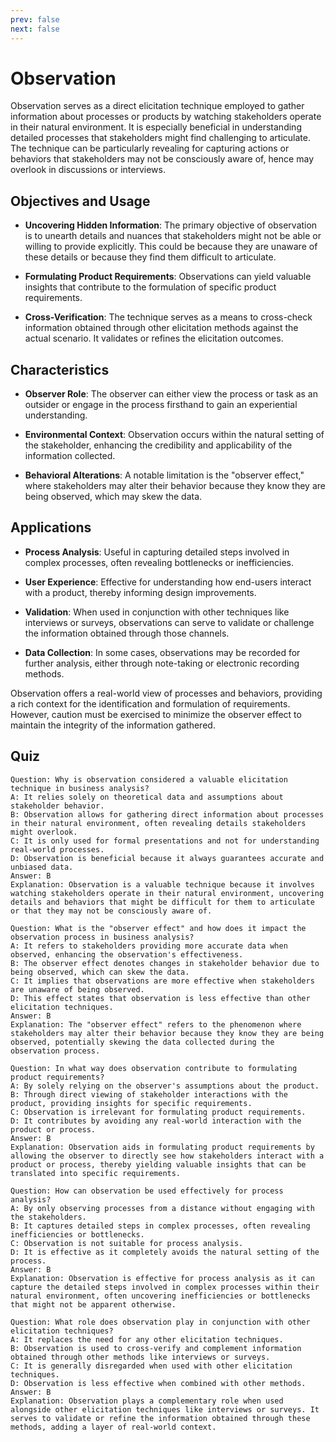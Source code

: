 ```yaml
---
prev: false
next: false
---
```


# Observation

Observation serves as a direct elicitation technique employed to gather information about processes or products by watching stakeholders operate in their natural environment. It is especially beneficial in understanding detailed processes that stakeholders might find challenging to articulate. The technique can be particularly revealing for capturing actions or behaviors that stakeholders may not be consciously aware of, hence may overlook in discussions or interviews.

## Objectives and Usage

- **Uncovering Hidden Information**: The primary objective of observation is to unearth details and nuances that stakeholders might not be able or willing to provide explicitly. This could be because they are unaware of these details or because they find them difficult to articulate.

- **Formulating Product Requirements**: Observations can yield valuable insights that contribute to the formulation of specific product requirements.

- **Cross-Verification**: The technique serves as a means to cross-check information obtained through other elicitation methods against the actual scenario. It validates or refines the elicitation outcomes.

## Characteristics

- **Observer Role**: The observer can either view the process or task as an outsider or engage in the process firsthand to gain an experiential understanding.

- **Environmental Context**: Observation occurs within the natural setting of the stakeholder, enhancing the credibility and applicability of the information collected.

- **Behavioral Alterations**: A notable limitation is the "observer effect," where stakeholders may alter their behavior because they know they are being observed, which may skew the data.

## Applications

- **Process Analysis**: Useful in capturing detailed steps involved in complex processes, often revealing bottlenecks or inefficiencies.

- **User Experience**: Effective for understanding how end-users interact with a product, thereby informing design improvements.

- **Validation**: When used in conjunction with other techniques like interviews or surveys, observations can serve to validate or challenge the information obtained through those channels.

- **Data Collection**: In some cases, observations may be recorded for further analysis, either through note-taking or electronic recording methods.

Observation offers a real-world view of processes and behaviors, providing a rich context for the identification and formulation of requirements. However, caution must be exercised to minimize the observer effect to maintain the integrity of the information gathered.

## Quiz

```quiz
Question: Why is observation considered a valuable elicitation technique in business analysis?
A: It relies solely on theoretical data and assumptions about stakeholder behavior.
B: Observation allows for gathering direct information about processes in their natural environment, often revealing details stakeholders might overlook.
C: It is only used for formal presentations and not for understanding real-world processes.
D: Observation is beneficial because it always guarantees accurate and unbiased data.
Answer: B
Explanation: Observation is a valuable technique because it involves watching stakeholders operate in their natural environment, uncovering details and behaviors that might be difficult for them to articulate or that they may not be consciously aware of.

Question: What is the "observer effect" and how does it impact the observation process in business analysis?
A: It refers to stakeholders providing more accurate data when observed, enhancing the observation's effectiveness.
B: The observer effect denotes changes in stakeholder behavior due to being observed, which can skew the data.
C: It implies that observations are more effective when stakeholders are unaware of being observed.
D: This effect states that observation is less effective than other elicitation techniques.
Answer: B
Explanation: The "observer effect" refers to the phenomenon where stakeholders may alter their behavior because they know they are being observed, potentially skewing the data collected during the observation process.

Question: In what way does observation contribute to formulating product requirements?
A: By solely relying on the observer's assumptions about the product.
B: Through direct viewing of stakeholder interactions with the product, providing insights for specific requirements.
C: Observation is irrelevant for formulating product requirements.
D: It contributes by avoiding any real-world interaction with the product or process.
Answer: B
Explanation: Observation aids in formulating product requirements by allowing the observer to directly see how stakeholders interact with a product or process, thereby yielding valuable insights that can be translated into specific requirements.

Question: How can observation be used effectively for process analysis?
A: By only observing processes from a distance without engaging with the stakeholders.
B: It captures detailed steps in complex processes, often revealing inefficiencies or bottlenecks.
C: Observation is not suitable for process analysis.
D: It is effective as it completely avoids the natural setting of the process.
Answer: B
Explanation: Observation is effective for process analysis as it can capture the detailed steps involved in complex processes within their natural environment, often uncovering inefficiencies or bottlenecks that might not be apparent otherwise.

Question: What role does observation play in conjunction with other elicitation techniques?
A: It replaces the need for any other elicitation techniques.
B: Observation is used to cross-verify and complement information obtained through other methods like interviews or surveys.
C: It is generally disregarded when used with other elicitation techniques.
D: Observation is less effective when combined with other methods.
Answer: B
Explanation: Observation plays a complementary role when used alongside other elicitation techniques like interviews or surveys. It serves to validate or refine the information obtained through these methods, adding a layer of real-world context.
```
